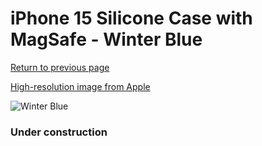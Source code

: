 # iPhone 15 Silicone Case with MagSafe - Winter Blue

[Return to previous page](/iphone_15)

[High-resolution image from Apple](https://store.storeimages.cdn-apple.com/8756/as-images.apple.com/is/MT0Y3?wid=4500&hei=4500&fmt=png)

<div style="width: 384px"><img src="/everysource/MT0Y3.png" alt="Winter Blue"></div>

### Under construction

